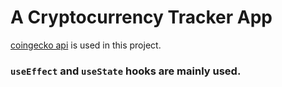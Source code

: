 # A Cryptocurrency Tracker App

[coingecko api](https://www.coingecko.com/) is used in this project.


### `useEffect` and `useState` hooks are mainly used.

